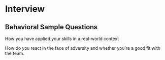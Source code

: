 # Interview

## Behavioral Sample Questions

How you have applied your skills in a real-world context

How do you react in the face of adversity and whether you're a good fit with the team.